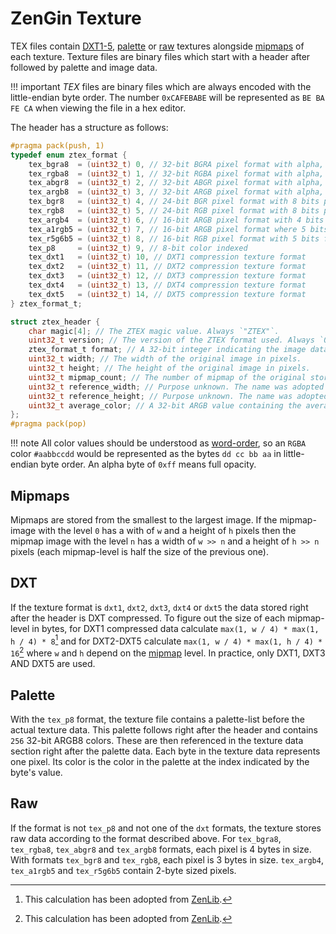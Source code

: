 # ZenGin Texture

TEX files contain [DXT1-5](#dxt), [palette](#palette) or [raw](#raw) textures alongside [mipmaps](#mipmaps) of each
texture. Texture files are binary files which start with a header after followed by palette and image data.

!!! important
    *TEX* files are binary files which are always encoded with the little-endian byte order. The number `0xCAFEBABE`
    will be represented as `BE BA FE CA` when viewing the file in a hex editor.

The header has a structure as follows:

```c title="ZenGin texture header structure"
#pragma pack(push, 1)
typedef enum ztex_format {
    tex_bgra8  = (uint32_t) 0, // 32-bit BGRA pixel format with alpha, using 8 bits per channel
    tex_rgba8  = (uint32_t) 1, // 32-bit RGBA pixel format with alpha, using 8 bits per channel
    tex_abgr8  = (uint32_t) 2, // 32-bit ABGR pixel format with alpha, using 8 bits per channel
    tex_argb8  = (uint32_t) 3, // 32-bit ARGB pixel format with alpha, using 8 bits per channel
    tex_bgr8   = (uint32_t) 4, // 24-bit BGR pixel format with 8 bits per channel
    tex_rgb8   = (uint32_t) 5, // 24-bit RGB pixel format with 8 bits per channel
    tex_argb4  = (uint32_t) 6, // 16-bit ARGB pixel format with 4 bits for each channel
    tex_a1rgb5 = (uint32_t) 7, // 16-bit ARGB pixel format where 5 bits are reserved for each color and 1 bit is reserved for alpha
    tex_r5g6b5 = (uint32_t) 8, // 16-bit RGB pixel format with 5 bits for red, 6 bits for green, and 5 bits for blue
    tex_p8     = (uint32_t) 9, // 8-bit color indexed
    tex_dxt1   = (uint32_t) 10, // DXT1 compression texture format
    tex_dxt2   = (uint32_t) 11, // DXT2 compression texture format
    tex_dxt3   = (uint32_t) 12, // DXT3 compression texture format
    tex_dxt4   = (uint32_t) 13, // DXT4 compression texture format
    tex_dxt5   = (uint32_t) 14, // DXT5 compression texture format
} ztex_format_t;

struct ztex_header {
    char magic[4]; // The ZTEX magic value. Always `"ZTEX"`.
    uint32_t version; // The version of the ZTEX format used. Always `0`.
    ztex_format_t format; // A 32-bit integer indicating the image data format used.
    uint32_t width; // The width of the original image in pixels.
    uint32_t height; // The height of the original image in pixels.
    uint32_t mipmap_count; // The number of mipmap of the original stored.
    uint32_t reference_width; // Purpose unknown. The name was adopted from ZenLib
    uint32_t reference_height; // Purpose unknown. The name was adopted from ZenLib
    uint32_t average_color; // A 32-bit ARGB value containing the average color of the image.
};
#pragma pack(pop)
```

!!! note
    All color values should be understood as [word-order](https://en.wikipedia.org/wiki/RGBA_color_model#Representation),
    so an `RGBA` color `#aabbccdd` would be represented as the bytes `dd cc bb aa` in little-endian byte order. An alpha
    byte of `0xff` means full opacity.

## Mipmaps

Mipmaps are stored from the smallest to the largest image. If the mipmap-image with the level `0` has a with of `w`
and a height of `h` pixels then the mipmap image with the level `n` has a width of `w >> n` and a height of `h >> n`
pixels (each mipmap-level is half the size of the previous one).

## DXT

If the texture format is `dxt1`, `dxt2`, `dxt3`, `dxt4` or `dxt5` the data stored right after the header is DXT
compressed. To figure out the size of each mipmap-level in bytes, for DXT1 compressed data calculate
`max(1, w / 4) * max(1, h / 4) * 8`[^1] and for DXT2-DXT5 calculate `max(1, w / 4) * max(1, h / 4) * 16`[^1] where `w`
and `h`
depend on the [mipmap](#mipmaps) level. In practice, only DXT1, DXT3 AND DXT5 are used.

## Palette

With the `tex_p8` format, the texture file contains a palette-list before the actual texture data. This palette follows
right after the header and contains `256` 32-bit ARGB8 colors. These are then referenced in the texture data section
right after the palette data. Each byte in the texture data represents one pixel. Its color is the color in the palette
at the index indicated by the byte's value.

## Raw

If the format is not `tex_p8` and not one of the `dxt` formats, the texture stores raw data according to the format
described above. For `tex_bgra8`, `tex_rgba8`, `tex_abgr8` and `tex_argb8` formats, each pixel is 4 bytes in size. With
formats `tex_bgr8` and `tex_rgb8`, each pixel is 3 bytes in size. `tex_argb4`, `tex_a1rgb5` and `tex_r5g6b5` contain
2-byte sized pixels.

[^1]: This calculation has been adopted
from [ZenLib](https://github.com/ataulien/ZenLib/blob/master/zenload/ztex2dds.cpp#L71-L77).
